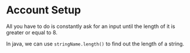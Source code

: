 # Account Setup

All you have to do is constantly ask for an input until the length of it is greater or equal to 8.

In java, we can use `stringName.length()` to find out the length of a string.
